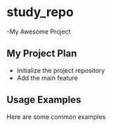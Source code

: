 # study_repo
-My Awesome Project
## My Project Plan

- Initialize the project repository
- Add the main feature

## Usage Examples

Here are some common examples